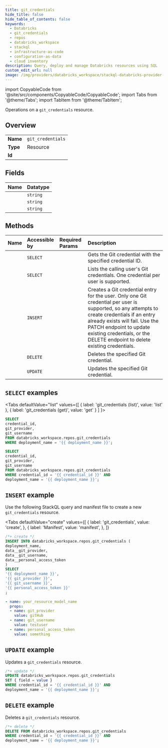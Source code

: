 ```yaml
---
title: git_credentials
hide_title: false
hide_table_of_contents: false
keywords:
  - Databricks
  - git_credentials
  - repos
  - databricks_workspace
  - stackql
  - infrastructure-as-code
  - configuration-as-data
  - cloud inventory
description: Query, deploy and manage Databricks resources using SQL
custom_edit_url: null
image: /img/providers/databricks_workspace/stackql-databricks-provider-featured-image.png
---
```


import CopyableCode from '@site/src/components/CopyableCode/CopyableCode';
import Tabs from '@theme/Tabs';
import TabItem from '@theme/TabItem';

Operations on a <code>git_credentials</code> resource.  

## Overview
<table><tbody>
<tr><td><b>Name</b></td><td><code>git_credentials</code></td></tr>
<tr><td><b>Type</b></td><td>Resource</td></tr>
<tr><td><b>Id</b></td><td><CopyableCode code="databricks_workspace.repos.git_credentials" /></td></tr>
</tbody></table>

## Fields
| Name | Datatype |
|:-----|:---------|
| <CopyableCode code="credential_id" /> | `string` |
| <CopyableCode code="git_provider" /> | `string` |
| <CopyableCode code="git_username" /> | `string` |

## Methods
| Name | Accessible by | Required Params | Description |
|:-----|:--------------|:----------------|:------------|
| <CopyableCode code="get" /> | `SELECT` | <CopyableCode code="credential_id, deployment_name" /> | Gets the Git credential with the specified credential ID. |
| <CopyableCode code="list" /> | `SELECT` | <CopyableCode code="deployment_name" /> | Lists the calling user's Git credentials. One credential per user is supported. |
| <CopyableCode code="create" /> | `INSERT` | <CopyableCode code="deployment_name" /> | Creates a Git credential entry for the user. Only one Git credential per user is supported, so any attempts to create credentials if an entry already exists will fail. Use the PATCH endpoint to update existing credentials, or the DELETE endpoint to delete existing credentials. |
| <CopyableCode code="delete" /> | `DELETE` | <CopyableCode code="credential_id, deployment_name" /> | Deletes the specified Git credential. |
| <CopyableCode code="update" /> | `UPDATE` | <CopyableCode code="credential_id, deployment_name" /> | Updates the specified Git credential. |

## `SELECT` examples

<Tabs
    defaultValue="list"
    values={[
        { label: 'git_credentials (list)', value: 'list' },
        { label: 'git_credentials (get)', value: 'get' }
    ]
}>
<TabItem value="list">

```sql
SELECT
credential_id,
git_provider,
git_username
FROM databricks_workspace.repos.git_credentials
WHERE deployment_name = '{{ deployment_name }}';
```

</TabItem>
<TabItem value="get">

```sql
SELECT
credential_id,
git_provider,
git_username
FROM databricks_workspace.repos.git_credentials
WHERE credential_id = '{{ credential_id }}' AND
deployment_name = '{{ deployment_name }}';
```

</TabItem>
</Tabs>

## `INSERT` example

Use the following StackQL query and manifest file to create a new <code>git_credentials</code> resource.

<Tabs
    defaultValue="create"
    values={[
        { label: 'git_credentials', value: 'create', },
        { label: 'Manifest', value: 'manifest', },
    ]}
>
<TabItem value="create">

```sql
/*+ create */
INSERT INTO databricks_workspace.repos.git_credentials (
deployment_name,
data__git_provider,
data__git_username,
data__personal_access_token
)
SELECT 
'{{ deployment_name }}',
'{{ git_provider }}',
'{{ git_username }}',
'{{ personal_access_token }}'
;
```

</TabItem>
<TabItem value="manifest">

```yaml
- name: your_resource_model_name
  props:
  - name: git_provider
    value: gitHub
  - name: git_username
    value: testuser
  - name: personal_access_token
    value: something

```

</TabItem>
</Tabs>

## `UPDATE` example

Updates a <code>git_credentials</code> resource.

```sql
/*+ update */
UPDATE databricks_workspace.repos.git_credentials
SET { field = value }
WHERE credential_id = '{{ credential_id }}' AND
deployment_name = '{{ deployment_name }}';
```

## `DELETE` example

Deletes a <code>git_credentials</code> resource.

```sql
/*+ delete */
DELETE FROM databricks_workspace.repos.git_credentials
WHERE credential_id = '{{ credential_id }}' AND
deployment_name = '{{ deployment_name }}';
```
